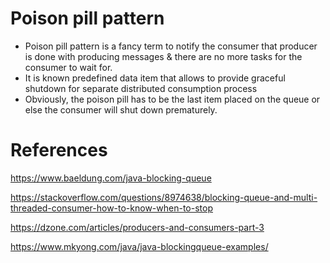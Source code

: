# Poison pill pattern

* Poison pill pattern is a fancy term to notify the consumer that producer is done with producing messages & there are no more tasks for the consumer to wait for.
* It is known predefined data item that allows to provide graceful shutdown for separate distributed consumption process
* Obviously, the poison pill has to be the last item placed  on the queue or else the consumer will shut down prematurely. 

References
==========
https://www.baeldung.com/java-blocking-queue

https://stackoverflow.com/questions/8974638/blocking-queue-and-multi-threaded-consumer-how-to-know-when-to-stop

https://dzone.com/articles/producers-and-consumers-part-3

https://www.mkyong.com/java/java-blockingqueue-examples/
